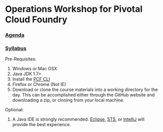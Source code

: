 # Operations Workshop for Pivotal Cloud Foundry

### **[Agenda](agenda.adoc)**
### **[Syllabus](syllabus.adoc)**

Pre-Requisites:

1. Windows or Mac OSX
2. Java JDK 1.7+
3. Install the [PCF CLI](https://apps.pcf14.cloud.fe.pivotal.io/tools)
4. Firefox or Chrome (Not IE)
5. Download or clone the course materials into a working directory for the day.  This can be accomplished either through the GitHub website and downloading a zip, or cloning from your local machine.

Optional:

1.  A Java IDE is strongly recommended.  [Eclipse](https://eclipse.org/downloads/), [STS](https://spring.io/tools/sts/all), or [IntelliJ](https://www.jetbrains.com/idea/download/) will provide the best experience.
